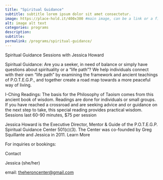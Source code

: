 ```yaml
---
title: "Spiritual Guidance"
subtitle: subtitle lorem ipsum dolor sit amet consectetur.
image: https://place-hold.it/400x300 #main image, can be a link or a file in assets/img/portfolio
alt: image alt text
categories: programs
description:
subtitle:
permalink: /programs/spiritual-guidance/
---
```



Spiritual Guidance Sessions with Jessica Howard

Spiritual Guidance: Are you a seeker, in need of balance or simply have questions about spirituality or a “life path”?  We help individuals connect with their own “life path” by examining the framework and ancient teachings of P.O.T.E.G.P., and together create a road map towards a more peaceful way of living. 

I-Ching Readings: The basis for the Philosophy of Taoism comes from this ancient book of wisdom. Readings are done for individuals or small groups. If you have reached a crossroad and are seeking advice and or guidance on the next step to take, this special reading provides practical wisdom.  Sessions last 60-90 minutes, $75 per session

Jessica Howard is the Executive Director, Mentor & Guide of the P.O.T.E.G.P. Spiritual Guidance Center 501(c)(3). The Center was co-founded by Greg Squillante and Jessica in 2011. Learn More  

For inquiries or bookings:

Contact

Jessica (she/her)

email:  theheroncenter@gmail.com
